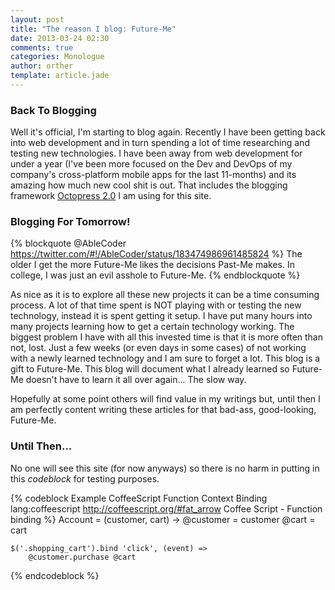 ```yaml
---
layout: post
title: "The reason I blog: Future-Me"
date: 2013-03-24 02:30
comments: true
categories: Monologue
author: orther
template: article.jade
---
```


### Back To Blogging

Well it's official, I'm starting to blog again. Recently I have been getting back into web
development and in turn spending a lot of time researching and testing new technologies. I have been
away from web development for under a year (I've been more focused on the Dev and DevOps of my
company's cross-platform mobile apps for the last 11-months) and its amazing how much new cool shit
is out. That includes the blogging framework [Octopress 2.0](http://octopress.org/) I am using for this
site.

<!-- more -->

### Blogging For Tomorrow!

{% blockquote @AbleCoder https://twitter.com/#!/AbleCoder/status/183474986961485824 %}
The older I get the more Future-Me likes the decisions Past-Me makes. In college, I was just an evil asshole to Future-Me.
{% endblockquote %}

As nice as it is to explore all these new projects it can be a time consuming process. A lot of that
time spent is NOT playing with or testing the new technology, instead it is spent getting it setup.
I have put many hours into many projects learning how to get a certain technology working. The biggest
problem I have with all this invested time is that it is more often than not, lost. Just a few weeks
(or even days in some cases) of not working with a newly learned technology and I am sure to forget
a lot. This blog is a gift to Future-Me. This blog will document what I already learned so
Future-Me doesn't have to learn it all over again... The slow way.

Hopefully at some point others will find value in my writings but, until then I am perfectly
content writing these articles for that bad-ass, good-looking, Future-Me.

### Until Then...

No one will see this site (for now anyways) so there is no harm in putting in this _codeblock_ for
testing purposes.

{% codeblock Example CoffeeScript Function Context Binding lang:coffeescript http://coffeescript.org/#fat_arrow Coffee Script - Function binding %}
Account = (customer, cart) ->
    @customer = customer
    @cart = cart

    $('.shopping_cart').bind 'click', (event) =>
        @customer.purchase @cart
{% endcodeblock %}

